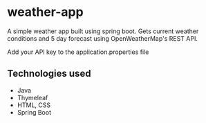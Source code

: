 # weather-app
A simple weather app built using spring boot. Gets current weather conditions and 5 day forecast using OpenWeatherMap's REST API. 

Add your API key to the application.properties file

## Technologies used
- Java
- Thymeleaf
- HTML, CSS
- Spring Boot
